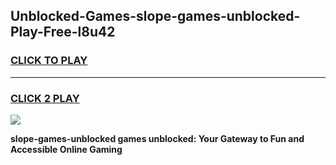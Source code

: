 
## Unblocked-Games-slope-games-unblocked-Play-Free-l8u42
<h3>
<a href="https://premium76.site?title=slope-games-unblocked&ref=24M">CLICK TO PLAY</a></h3>
<hr>

<h3>
<a href="https://premium76.site?title=slope-games-unblocked&ref=24M">CLICK 2 PLAY</a>
  
</h3>

<a href="https://premium76.site?title=slope-games-unblocked&ref=24M"><img src="https://clearcache.store/games.png"></a>


**slope-games-unblocked games unblocked: Your Gateway to Fun and Accessible Online Gaming**
